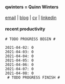 #### qwinters = Quinn Winters
[email](mailto:email--at--quinnwinters--dot--dev) | [blog](https://qwinters.me) | [cv](mailto:email--at--quinnwinters--dot--dev) | [linkedin](https://linkedin.com/in/qwinters)
#### recent productivity
```shell
# TODO PROGRESS BEGIN #
 
2021-04-02: 0
2021-04-03: 0
2021-04-04: 0
2021-04-05: 0
2021-04-06: 0
2021-04-07: 0
2021-04-08: 0
 # TODO PROGRESS FINISH #
```
